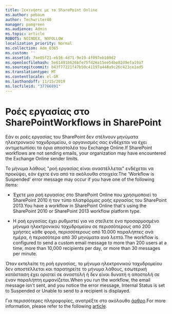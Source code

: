 ```yaml
---
title: Ξεκινήστε με το SharePoint Online
ms.author: pebaum
author: Techwriter40
manager: pamgreen
ms.audience: Admin
ms.topic: article
ROBOTS: NOINDEX, NOFOLLOW
localization_priority: Normal
ms.collection: Adm_O365
ms.custom: ''
ms.assetid: 7ae05f21-eb16-4d71-9e19-4f097eb100d2
ms.openlocfilehash: 5e61491b626bfe75fd26a15ee54be82d9efa19a7
ms.sourcegitcommit: b43f77221f47b50c41197a448a9c26c423ce1ad5
ms.translationtype: MT
ms.contentlocale: el-GR
ms.lasthandoff: 11/15/2019
ms.locfileid: "37766891"
---
```

# <a name="workflows-in-sharepoint"></a><span data-ttu-id="b70af-102">Ροές εργασίας στο SharePoint</span><span class="sxs-lookup"><span data-stu-id="b70af-102">Workflows in SharePoint</span></span>

<span data-ttu-id="b70af-103">Εάν οι ροές εργασίας του SharePoint δεν στέλνουν μηνύματα ηλεκτρονικού ταχυδρομείου, ο οργανισμός σας ενδέχεται να έχει αντιμετωπίσει τα όρια αποστολέα του Exchange Online.</span><span class="sxs-lookup"><span data-stu-id="b70af-103">If SharePoint workflows are not sending emails, your organization may have encountered the Exchange Online sender limits.</span></span>

<span data-ttu-id="b70af-104">Το μήνυμα λάθους "ροή εργασίας είναι αναστέλλεται" ενδέχεται να προκύψει, εάν έχετε ένα από τα ακόλουθα στοιχεία:</span><span class="sxs-lookup"><span data-stu-id="b70af-104">The 'Workflow is Suspended' error message may occur if you have one of the following items:</span></span>

- <span data-ttu-id="b70af-105">Έχετε μια ροή εργασίας στο SharePoint Online που χρησιμοποιεί το SharePoint 2010 ή τον τύπο πλατφόρμας ροής εργασίας του SharePoint 2013.</span><span class="sxs-lookup"><span data-stu-id="b70af-105">You have a workflow in SharePoint Online that's using the SharePoint 2010 or SharePoint 2013 workflow platform type.</span></span>

- <span data-ttu-id="b70af-106">Η ροή εργασίας έχει ρυθμιστεί για να στείλετε ένα προσαρμοσμένο μήνυμα ηλεκτρονικού ταχυδρομείου σε περισσότερους από 200 χρήστες κάθε φορά, περισσότερους από 10.000 παραλήπτες ανά ημέρα, ή περισσότερα από 30 μηνύματα ανά λεπτό.</span><span class="sxs-lookup"><span data-stu-id="b70af-106">The workflow is configured to send a custom email message to more than 200 users at a time, more than 10,000 recipients per day, or more than 30 messages per minute.</span></span>

<span data-ttu-id="b70af-107">Όταν εκτελείτε τη ροή εργασίας, το μήνυμα ηλεκτρονικού ταχυδρομείου δεν αποστέλλεται και παρατηρείτε το μήνυμα λάθους, εσωτερική κατάσταση έχει οριστεί σε αναστολή ή δεν είναι δυνατή η αποστολή σε έναν παραλήπτη εμφανίζεται.</span><span class="sxs-lookup"><span data-stu-id="b70af-107">When you run the workflow, the email message isn't sent, and you notice the error message, Internal Status is set to Suspended or Unable to send to a recipient is displayed.</span></span>

<span data-ttu-id="b70af-108">Για περισσότερες πληροφορίες, ανατρέξτε στο ακόλουθο [άρθρο](https://docs.microsoft.com/sharepoint/support/workflows/configured-workflow-fails-running).</span><span class="sxs-lookup"><span data-stu-id="b70af-108">For more information, please refer to the following [article](https://docs.microsoft.com/sharepoint/support/workflows/configured-workflow-fails-running).</span></span>

